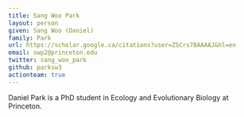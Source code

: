 ```yaml
---
title: Sang Woo Park
layout: person
given: Sang Woo (Daniel)
family: Park
url: https://scholar.google.ca/citations?user=ZSCrs78AAAAJ&hl=en
email: swp2@princeton.edu
twitter: sang_woo_park
github: parksw3
actionteam: true
---
```


Daniel Park is a PhD student in Ecology and Evolutionary Biology at Princeton.
